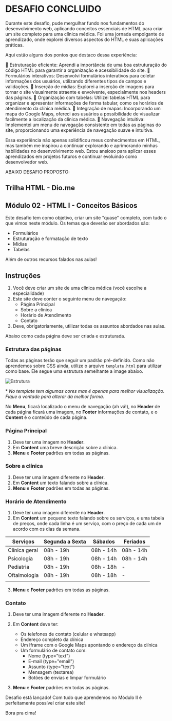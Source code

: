 # DESAFIO CONCLUIDO

Durante este desafio, pude mergulhar fundo nos fundamentos do desenvolvimento web, aplicando conceitos essenciais de HTML para criar um site completo para uma clínica médica. Foi uma jornada empolgante de aprendizado, onde explorei diversos aspectos do HTML e suas aplicações práticas.

Aqui estão alguns dos pontos que destaco dessa experiência:

🔹 Estruturação eficiente: Aprendi a importância de uma boa estruturação do código HTML para garantir a organização e acessibilidade do site.
🔹 Formulários interativos: Desenvolvi formulários interativos para coletar informações dos usuários, utilizando diferentes tipos de campos e validações.
🔹 Inserção de mídias: Explorei a inserção de imagens para tornar o site visualmente atraente e envolvente, especialmente nos headers das páginas.
🔹 Organização com tabelas: Utilizei tabelas HTML para organizar e apresentar informações de forma tabular, como os horários de atendimento da clínica médica.
🔹 Integração de mapas: Incorporando um mapa do Google Maps, ofereci aos usuários a possibilidade de visualizar facilmente a localização da clínica médica.
🔹 Navegação intuitiva: Implementei um menu de navegação consistente em todas as páginas do site, proporcionando uma experiência de navegação suave e intuitiva.

Essa experiência não apenas solidificou meus conhecimentos em HTML, mas também me inspirou a continuar explorando e aprimorando minhas habilidades no desenvolvimento web. Estou ansioso para aplicar esses aprendizados em projetos futuros e continuar evoluindo como desenvolvedor web.



ABAIXO DESAFIO PROPOSTO:

## Trilha HTML - Dio.me
## Módulo 02 - HTML I - Conceitos Básicos

Este desafio tem como objetivo, criar um site "quase" completo, com tudo o que vimos neste módulo. Os temas que deverão ser abordados são:
- Formulários
- Estruturação e formatação de texto
- Mídias
- Tabelas

Além de outros recursos falados nas aulas!

## Instruções
1. Você deve criar um site de uma clínica médica (você escolhe a especialidade)
2. Este site deve conter o seguinte menu de navegação:
    - Página Principal
    - Sobre a clínica
    - Horário de Atendimento
    - Contato
3. Deve, obrigatoriamente, utilizar todas os assuntos abordados nas aulas.

Abaixo como cada página deve ser criada e estruturada.

### Estrutura das páginas

Todas as páginas terão que seguir um padrão pré-definido. Como não aprendemos sobre CSS ainda, utilize o arquivo `template.html` para utilizar como base. Ele segue uma estrutura semelhante a image abaixo.

![Estrutura](https://i.stack.imgur.com/9jI6f.gif)

\* _No template tem algumas cores mas é apenas para melhor visualização. Fique a vontade para alterar da melhor forma._

No **Menu**, ficará localizado o menu de navegação (ah vá!), no **Header** de cada página ficará uma imagem, no **Footer** informações de contato, e o **Content** é o conteúdo de cada página.
### Página Principal
1. Deve ter uma imagem no **Header**.
2. Em **Content** uma breve descrição sobre a clínica.
3. **Menu** e **Footer** padrões em todas as páginas.

### Sobre a clínica
1. Deve ter uma imagem diferente no **Header**.
2. Em **Content** um texto falando sobre a clínica.
3. **Menu** e **Footer** padrões em todas as páginas.

### Horário de Atendimento
1. Deve ter uma imagem diferente no **Header**.
2. Em **Content** um pequeno texto falando sobre os serviços, e uma tabela de preços, onde cada linha é um serviço, com o preço de cada um de acordo com os dias da semana.

|Serviços |Segunda a Sexta | Sábados | Feriados |
|---|---|---|---|
|Clínica geral | 08h - 19h  | 08h - 14h | 08h - 14h  |
|Psicologia | 08h - 19h  | 08h - 14h | 08h - 14h  |
|Pediatria | 08h - 19h  | 08h - 18h | - |
|Oftalmologia | 08h - 19h  | 08h - 18h | - |
|||||

3. **Menu** e **Footer** padrões em todas as páginas.


### Contato
1. Deve ter uma imagem diferente no **Header**.
2. Em **Content** deve ter:
    - Os telefones de contato (celular e whatsapp)
    - Endereço completo da clínica
    - Um Iframe com o Google Maps apontando o endereço da clínica
    - Um formulário de contato com:
        - Nome (type="text")
        - E-mail (type="email")
        - Assunto (type="text")
        - Mensagem (textarea)
        - Botões de envias e limpar formulário

3. **Menu** e **Footer** padrões em todas as páginas.

Desafio está lançado! Com tudo que aprendemos no Módulo II é perfeitamente possível criar este site! 

Bora pra cima!